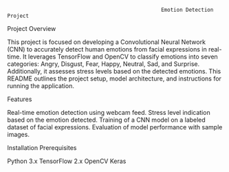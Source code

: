                                                       Emotion Detection Project
Project Overview

This project is focused on developing a Convolutional Neural Network (CNN) to accurately detect human emotions from facial expressions in real-time. It leverages TensorFlow and OpenCV to classify emotions into seven categories: Angry, Disgust, Fear, Happy, Neutral, Sad, and Surprise. Additionally, it assesses stress levels based on the detected emotions. This README outlines the project setup, model architecture, and instructions for running the application.

Features

Real-time emotion detection using webcam feed.
Stress level indication based on the emotion detected.
Training of a CNN model on a labeled dataset of facial expressions.
Evaluation of model performance with sample images.

Installation
Prerequisites

Python 3.x
TensorFlow 2.x
OpenCV
Keras
